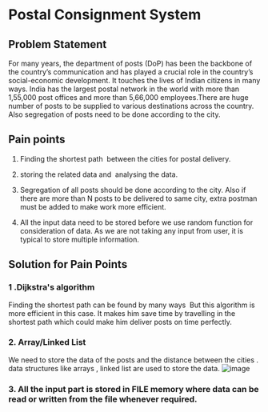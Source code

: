# Postal Consignment System

## Problem Statement
For many years, the department of posts (DoP) has been the backbone of the  country’s communication and has played a crucial role in the country’s social-economic development. It touches the lives of Indian citizens in many ways. India  has the largest postal network in the world
with more than 1,55,000 post offices and more than 5,66,000 employees.There are huge number of posts to be supplied to various destinations across the country. Also segregation of posts need to be done according to the city.

## Pain points
1. Finding the shortest path  between the cities for postal delivery.
2. storing the related data and  analysing the data.

3. Segregation of all posts should be done according to the city. Also if there are more than N posts to be delivered to same city, extra postman must be added to make      work more efficient.
4. All the input data need to be stored before we use random function for consideration of data. As we are not taking any input from user, it is typical to store            multiple information.

## Solution for Pain Points
### 1 .Dijkstra's algorithm
Finding the shortest path can be found by many ways 
But this algorithm is more efficient in this case. It makes him save time by travelling in the shortest path which could make him deliver posts on time perfectly.

### 2. Array/Linked List
We need to store the data of the posts and the distance between the cities . data structures like arrays , linked list are used to store the data.
![image](https://user-images.githubusercontent.com/78417411/200105160-32592fbb-5731-4982-8bac-83f9e60a7fe6.png)

### 3. All the input part is stored in FILE memory where data can be read or written from the file whenever required.

